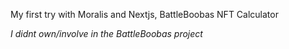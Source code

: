 My first try with Moralis and Nextjs, BattleBoobas NFT Calculator

*I didnt own/involve in the BattleBoobas project*